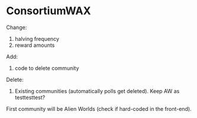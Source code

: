 # ConsortiumWAX
Change:
1. halving frequency 
2. reward amounts

Add:
1. code to delete community


Delete:
1. Existing communities (automatically polls get deleted). Keep AW as testtesttest?


First community will be Alien Worlds (check if hard-coded in the front-end). 

